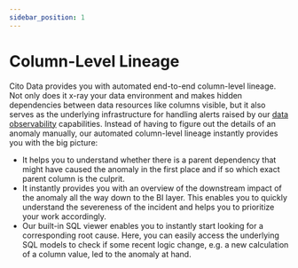 ```yaml
---
sidebar_position: 1
---
```


# Column-Level Lineage

Cito Data provides you with automated end-to-end column-level lineage. Not only does it x-ray your data environment and makes hidden dependencies between data resources like columns visible, but it also serves as the underlying infrastructure for handling alerts raised by our [data observability](./anomaly-detection) capabilities. Instead of having to figure out the details of an anomaly manually, our automated column-level lineage instantly provides you with the big picture:

* It helps you to understand whether there is a parent dependency that might have caused the anomaly in the first place and if so which exact parent column is the culprit.
* It instantly provides you with an overview of the downstream impact of the anomaly all the way down to the BI layer. This enables you to quickly understand the severeness of the incident and helps you to prioritize your work accordingly.
* Our built-in SQL viewer enables you to instantly start looking for a corresponding root cause. Here, you can easily access the underlying SQL models to check if some recent logic change, e.g. a new calculation of a column value, led to the anomaly at hand.
